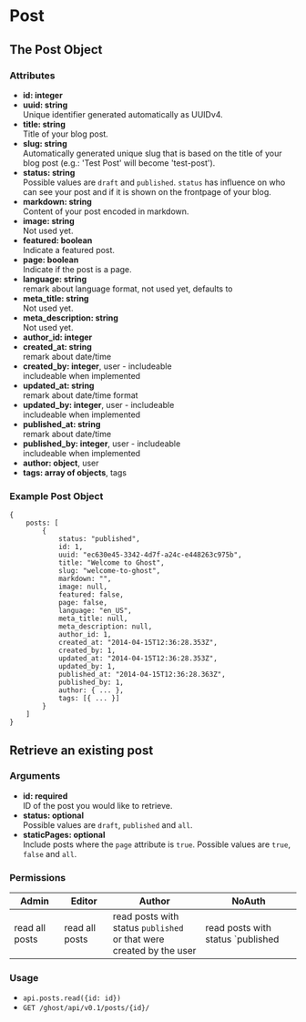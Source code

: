 # Post

## The Post Object

### Attributes
- **id: integer**
- **uuid: string**<br/>
Unique identifier generated automatically as UUIDv4.
- **title: string**<br/>
Title of your blog post.
- **slug: string**<br/>
Automatically generated unique slug that is based on the title of your blog post (e.g.: 'Test Post' will become 'test-post').
- **status: string**<br/>
Possible values are `draft` and `published`. `status` has influence on who can see your post and if it is shown on the frontpage of your blog.
- **markdown: string**<br/>
Content of your post encoded in markdown.
- **image: string**<br/>
Not used yet.
- **featured: boolean**<br/>
Indicate a featured post.
- **page: boolean**<br/>
Indicate if the post is a page.
- **language: string**<br/>
remark about language format, not used yet, defaults to
- **meta_title: string**<br/>
Not used yet.
- **meta_description: string**<br/>
Not used yet.
- **author_id: integer**<br/>
- **created_at: string**<br/>
remark about date/time
- **created_by: integer**, user - includeable<br/>
includeable when implemented
- **updated_at: string**<br/>
remark about date/time format
- **updated_by: integer**, user - includeable<br/>
includeable when implemented
- **published_at: string**<br/>
remark about date/time
- **published_by: integer**, user - includeable<br/>
includeable when implemented
- **author: object**, user<br/>
- **tags: array of objects**, tags<br/>

### Example Post Object
```
{
    posts: [
        {
            status: "published",
            id: 1,
            uuid: "ec630e45-3342-4d7f-a24c-e448263c975b",
            title: "Welcome to Ghost",
            slug: "welcome-to-ghost",
            markdown: "",
            image: null,
            featured: false,
            page: false,
            language: "en_US",
            meta_title: null,
            meta_description: null,
            author_id: 1,
            created_at: "2014-04-15T12:36:28.353Z",
            created_by: 1,
            updated_at: "2014-04-15T12:36:28.353Z",
            updated_by: 1,
            published_at: "2014-04-15T12:36:28.363Z",
            published_by: 1,
            author: { ... },
            tags: [{ ... }]
        }
    ]
}
```

## Retrieve an existing post

### Arguments
- **id: required**<br/>
ID of the post you would like to retrieve.
- **status: optional**<br/>
Possible values are `draft`, `published` and `all`.
- **staticPages: optional**<br/>
Include posts where the `page` attribute is `true`. Possible values are `true`, `false` and `all`.

### Permissions

 Admin         | Editor         | Author          | NoAuth 
---------------|----------------|-----------------|---------------
read all posts | read all posts | read posts with status `published` <br> or that were created by the user | read posts with status `published

### Usage
- `api.posts.read({id: id})`
- `GET /ghost/api/v0.1/posts/{id}/`

